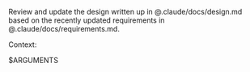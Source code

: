 Review and update the design written up in @.claude/docs/design.md based on the recently updated requirements in @.claude/docs/requirements.md.

Context:

$ARGUMENTS
